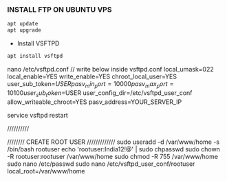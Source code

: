 ### INSTALL FTP ON UBUNTU VPS

```sh
apt update
apt upgrade
```
- Install VSFTPD
```sh
apt install vsftpd
```
nano /etc/vsftpd.conf
// write below inside vsftpd.conf
local_umask=022
local_enable=YES
write_enable=YES
chroot_local_user=YES
user_sub_token=$USER
pasv_min_port=10000
pasv_max_port=10100
user_sub_token=$USER
user_config_dir=/etc/vsftpd_user_conf
allow_writeable_chroot=YES
pasv_address=YOUR_SERVER_IP

service vsftpd restart

//////////


//////// CREATE ROOT USER /////////////
sudo useradd -d /var/www/home -s /bin/bash rootuser
echo 'rootuser:India12!@' | sudo chpasswd 
sudo chown -R rootuser:rootuser /var/www/home
sudo chmod -R 755 /var/www/home
sudo nano /etc/passwd
sudo nano /etc/vsftpd_user_conf/rootuser
local_root=/var/www/home
